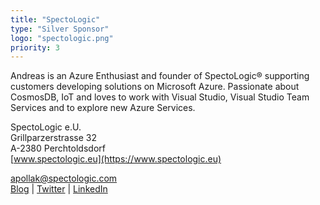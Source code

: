 ```yaml
---
title: "SpectoLogic"
type: "Silver Sponsor"
logo: "spectologic.png"
priority: 3
---
```


Andreas is an Azure Enthusiast and founder of SpectoLogic® supporting customers developing solutions on Microsoft Azure. Passionate about CosmosDB, IoT and loves to work with Visual Studio, Visual Studio Team Services and to explore new Azure Services.

SpectoLogic e.U.  
Grillparzerstrasse 32  
A-2380 Perchtoldsdorf  
[www.spectologic.eu](https://www.spectologic.eu)

<a href="mailto:apollak@spectologic.com">apollak@spectologic.com</a><br/>
[Blog](https://blog.spectologic.com/) | [Twitter](https://twitter.com/SpectoLogic) | [LinkedIn](https://www.linkedin.com/in/andipollak)
